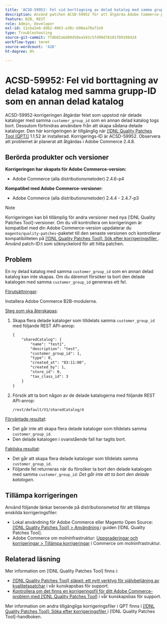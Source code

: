 ```yaml
---
title: 'ACSD-59952: Fel vid borttagning av delad katalog med samma grupp-ID som en annan delad katalog'
description: Använd patchen ACSD-59952 för att åtgärda Adobe Commerce-problemet där ett fel inträffar när en delad katalog tas bort med samma "customer_group_id" som en annan delad katalog.
feature: B2B, REST
role: Admin, Developer
exl-id: 11cba2e6-dd62-4063-a38c-b98ea70a72e9
type: Troubleshooting
source-git-commit: 7fdb02a6d89d50ea593c5fd99d78101f89198424
workflow-type: tm+mt
source-wordcount: '428'
ht-degree: 0%

---
```


# ACSD-59952: Fel vid borttagning av delad katalog med samma grupp-ID som en annan delad katalog

ACSD-59952-korrigeringen åtgärdar felet som uppstod när delade kataloger med samma `customer_group_id` som en annan delad katalog togs bort. Dessutom förhindras användare från att skapa sådana delade kataloger. Den här korrigeringen är tillgänglig när [[!DNL Quality Patches Tool (QPT)]](https://experienceleague.adobe.com/sv/docs/commerce-operations/tools/quality-patches-tool/quality-patches-tool-to-self-serve-quality-patches) 1.1.52 är installerad. Korrigerings-ID är ACSD-59952. Observera att problemet är planerat att åtgärdas i Adobe Commerce 2.4.8.

## Berörda produkter och versioner

**Korrigeringen har skapats för Adobe Commerce-version:**

* Adobe Commerce (alla distributionsmetoder) 2.4.6-p4

**Kompatibel med Adobe Commerce-versioner:**

* Adobe Commerce (alla distributionsmetoder) 2.4.4 - 2.4.7-p3

>[!NOTE]
>
>Korrigeringen kan bli tillämplig för andra versioner med nya [!DNL Quality Patches Tool]-versioner. Om du vill kontrollera om korrigeringen är kompatibel med din Adobe Commerce-version uppdaterar du `magento/quality-patches`-paketet till den senaste versionen och kontrollerar kompatibiliteten på [[!DNL Quality Patches Tool]: Sök efter korrigeringsfiler ](https://experienceleague.adobe.com/tools/commerce-quality-patches/index.html?lang=sv-SE). Använd patch-ID:t som söknyckelord för att hitta patchen.

## Problem

En ny delad katalog med samma `customer_group_id` som en annan delad katalog kan inte skapas. Om du däremot försöker ta bort den delade katalogen med samma `customer_group_id` genereras ett fel.

<u>Förutsättningar</u>:

Installera Adobe Commerce B2B-modulerna.

<u>Steg som ska återskapas</u>:

1. Skapa flera delade kataloger som tilldelats samma `customer_group_id` med följande REST API-anrop:

   ```REST
   {
       "sharedCatalog": {
           "name": "test1",
           "description": "test",
           "customer_group_id": 1,
           "type": 0,
           "created_at": "03:11:00",
           "created_by": 1,
           "store_id": 0,
           "tax_class_id": 3
       }
   }
   ```

1. Försök att ta bort någon av de delade katalogerna med följande REST API-anrop:

   ```REST
   /rest/default/V1/sharedCatalog/4
   ```

<u>Förväntade resultat</u>:

* Det går inte att skapa flera delade kataloger som tilldelats samma `customer_group_id`.
* Den delade katalogen i ovanstående fall har tagits bort.

<u>Faktiska resultat</u>:

* Det går att skapa flera delade kataloger som tilldelats samma `customer_group_id`.
* Följande fel returneras när du försöker ta bort den delade katalogen med samma `customer_group_id`: *Det går inte att ta bort den delade katalogen*.

## Tillämpa korrigeringen

Använd följande länkar beroende på distributionsmetod för att tillämpa enskilda korrigeringsfiler:

* Lokal användning för Adobe Commerce eller Magento Open Source: [[!DNL Quality Patches Tool] > Användning ](/help/tools/quality-patches-tool/usage.md) i guiden [!DNL Quality Patches Tool].
* Adobe Commerce om molninfrastruktur: [Uppgraderingar och korrigeringar > Tillämpa korrigeringar](https://experienceleague.adobe.com/docs/commerce-cloud-service/user-guide/develop/upgrade/apply-patches.html?lang=sv-SE) i Commerce om molninfrastruktur.

## Relaterad läsning

Mer information om [!DNL Quality Patches Tool] finns i:

* [[!DNL Quality Patches Tool] släppt: ett nytt verktyg för självbetjäning av kvalitetspatchar](https://experienceleague.adobe.com/sv/docs/commerce-operations/tools/quality-patches-tool/quality-patches-tool-to-self-serve-quality-patches) i vår kunskapsbas för support.
* [Kontrollera om det finns en korrigeringsfil för ditt Adobe Commerce-problem med  [!DNL Quality Patches Tool]](/help/tools/quality-patches-tool/patches-available-in-qpt/check-patch-for-magento-issue-with-magento-quality-patches.md) i vår kunskapsbas för support.

Mer information om andra tillgängliga korrigeringsfiler i QPT finns i [[!DNL Quality Patches Tool]: Söka efter korrigeringsfiler ](https://experienceleague.adobe.com/tools/commerce-quality-patches/index.html?lang=sv-SE) i [!DNL Quality Patches Tool]-handboken.
